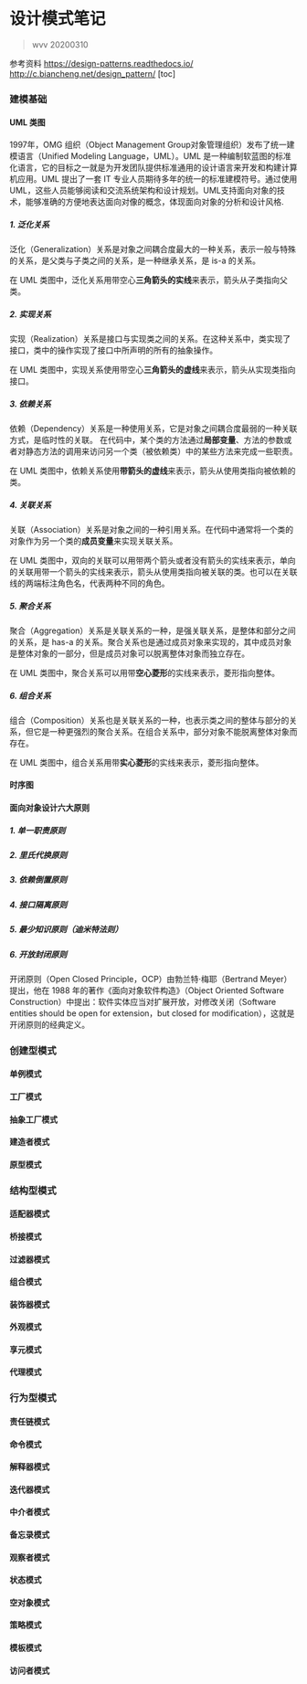 # 设计模式笔记
> wvv 20200310


参考资料
https://design-patterns.readthedocs.io/
http://c.biancheng.net/design_pattern/
[toc]
### 建模基础
#### UML 类图
1997年，OMG 组织（Object Management Group对象管理组织）发布了统一建模语言（Unified Modeling Language，UML）。UML 是一种编制软蓝图的标准化语言，它的目标之一就是为开发团队提供标准通用的设计语言来开发和构建计算机应用。UML 提出了一套 IT 专业人员期待多年的统一的标准建模符号。通过使用UML，这些人员能够阅读和交流系统架构和设计规划。UML支持面向对象的技术，能够准确的方便地表达面向对像的概念，体现面向对象的分析和设计风格.
##### 1. 泛化关系
泛化（Generalization）关系是对象之间耦合度最大的一种关系，表示一般与特殊的关系，是父类与子类之间的关系，是一种继承关系，是 is-a 的关系。

在 UML 类图中，泛化关系用带空心**三角箭头的实线**来表示，箭头从子类指向父类。

##### 2. 实现关系
实现（Realization）关系是接口与实现类之间的关系。在这种关系中，类实现了接口，类中的操作实现了接口中所声明的所有的抽象操作。

在 UML 类图中，实现关系使用带空心**三角箭头的虚线**来表示，箭头从实现类指向接口。

##### 3. 依赖关系
依赖（Dependency）关系是一种使用关系，它是对象之间耦合度最弱的一种关联方式，是临时性的关联。
在代码中，某个类的方法通过**局部变量**、方法的参数或者对静态方法的调用来访问另一个类（被依赖类）中的某些方法来完成一些职责。

在 UML 类图中，依赖关系使用**带箭头的虚线**来表示，箭头从使用类指向被依赖的类。

##### 4. 关联关系
关联（Association）关系是对象之间的一种引用关系。在代码中通常将一个类的对象作为另一个类的**成员变量**来实现关联关系。

在 UML 类图中，双向的关联可以用带两个箭头或者没有箭头的实线来表示，单向的关联用带一个箭头的实线来表示，箭头从使用类指向被关联的类。也可以在关联线的两端标注角色名，代表两种不同的角色。

##### 5. 聚合关系
聚合（Aggregation）关系是关联关系的一种，是强关联关系，是整体和部分之间的关系，是 has-a 的关系。聚合关系也是通过成员对象来实现的，其中成员对象是整体对象的一部分，但是成员对象可以脱离整体对象而独立存在。

在 UML 类图中，聚合关系可以用带**空心菱形**的实线来表示，菱形指向整体。

##### 6. 组合关系
组合（Composition）关系也是关联关系的一种，也表示类之间的整体与部分的关系，但它是一种更强烈的聚合关系。在组合关系中，部分对象不能脱离整体对象而存在。

在 UML 类图中，组合关系用带**实心菱形**的实线来表示，菱形指向整体。

#### 时序图
#### 面向对象设计六大原则
##### 1. 单一职责原则
##### 2. 里氏代换原则
##### 3. 依赖倒置原则
##### 4. 接口隔离原则
##### 5. 最少知识原则（迪米特法则）
##### 6. 开放封闭原则
开闭原则（Open Closed Principle，OCP）由勃兰特·梅耶（Bertrand Meyer）提出，他在 1988 年的著作《面向对象软件构造》（Object Oriented Software Construction）中提出：软件实体应当对扩展开放，对修改关闭（Software entities should be open for extension，but closed for modification），这就是开闭原则的经典定义。
### 创建型模式
#### 单例模式
#### 工厂模式
#### 抽象工厂模式
#### 建造者模式
#### 原型模式

### 结构型模式
#### 适配器模式
#### 桥接模式
#### 过滤器模式
#### 组合模式
#### 装饰器模式
#### 外观模式
#### 享元模式
#### 代理模式
### 行为型模式
#### 责任链模式
#### 命令模式
#### 解释器模式
#### 迭代器模式
#### 中介者模式
#### 备忘录模式
#### 观察者模式
#### 状态模式
#### 空对象模式
#### 策略模式
#### 模板模式
#### 访问者模式

